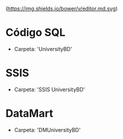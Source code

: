 (https://img.shields.io/bower/v/editor.md.svg)

# Código SQL
  - Carpeta: 'UniversityBD'

# SSIS
  - Carpeta: 'SSIS UniversityBD'

# DataMart
  - Carpeta: 'DMUniversityBD'
